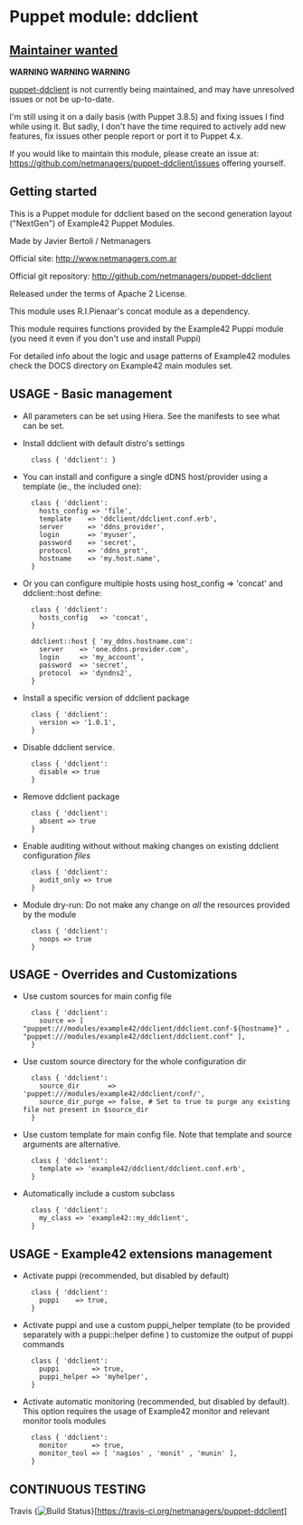 # Puppet module: ddclient

## [Maintainer wanted](https://github.com/netmanagers/puppet-ddclient/issues/new)

**WARNING WARNING WARNING**

[puppet-ddclient](https://github.com/netmanagers/puppet-ddclient) is not currently being maintained, 
and may have unresolved issues or not be up-to-date. 

I'm still using it on a daily basis (with Puppet 3.8.5) and fixing issues I find
while using it. But sadly, I don't have the time required to actively add new features,
fix issues other people report or port it to Puppet 4.x.

If you would like to maintain this module,
please create an issue at: https://github.com/netmanagers/puppet-ddclient/issues
offering yourself.

## Getting started

This is a Puppet module for ddclient based on the second generation layout ("NextGen") of Example42 Puppet Modules.

Made by Javier Bertoli / Netmanagers

Official site: http://www.netmanagers.com.ar

Official git repository: http://github.com/netmanagers/puppet-ddclient

Released under the terms of Apache 2 License.

This module uses R.I.Pienaar's concat module as a dependency.

This module requires functions provided by the Example42 Puppi module (you need it even if you don't use and install Puppi)

For detailed info about the logic and usage patterns of Example42 modules check the DOCS directory on Example42 main modules set.

## USAGE - Basic management

* All parameters can be set using Hiera. See the manifests to see what can be set.

* Install ddclient with default distro's settings

        class { 'ddclient': }

* You can install and configure a single dDNS host/provider using a template (ie., the included one):

        class { 'ddclient': 
          hosts_config => 'file',
          template    => 'ddclient/ddclient.conf.erb',
          server      => 'ddns_provider',
          login       => 'myuser',
          password    => 'secret',
          protocol    => 'ddns_prot',
          hostname    => 'my.host.name',
        }

* Or you can configure multiple hosts using host\_config => 'concat' and ddclient::host define:

        class { 'ddclient': 
          hosts_config   => 'concat',
        }

        ddclient::host { 'my_ddns.hostname.com':
          server    => 'one.ddns.provider.com',
          login     => 'my_account',
          password  => 'secret',
          protocol  => 'dyndns2',
        }

* Install a specific version of ddclient package

        class { 'ddclient':
          version => '1.0.1',
        }

* Disable ddclient service.

        class { 'ddclient':
          disable => true
        }

* Remove ddclient package

        class { 'ddclient':
          absent => true
        }

* Enable auditing without without making changes on existing ddclient configuration *files*

        class { 'ddclient':
          audit_only => true
        }

* Module dry-run: Do not make any change on *all* the resources provided by the module

        class { 'ddclient':
          noops => true
        }


## USAGE - Overrides and Customizations
* Use custom sources for main config file 

        class { 'ddclient':
          source => [ "puppet:///modules/example42/ddclient/ddclient.conf-${hostname}" , "puppet:///modules/example42/ddclient/ddclient.conf" ], 
        }


* Use custom source directory for the whole configuration dir

        class { 'ddclient':
          source_dir       => 'puppet:///modules/example42/ddclient/conf/',
          source_dir_purge => false, # Set to true to purge any existing file not present in $source_dir
        }

* Use custom template for main config file. Note that template and source arguments are alternative. 

        class { 'ddclient':
          template => 'example42/ddclient/ddclient.conf.erb',
        }

* Automatically include a custom subclass

        class { 'ddclient':
          my_class => 'example42::my_ddclient',
        }


## USAGE - Example42 extensions management 
* Activate puppi (recommended, but disabled by default)

        class { 'ddclient':
          puppi    => true,
        }

* Activate puppi and use a custom puppi_helper template (to be provided separately with a puppi::helper define ) to customize the output of puppi commands 

        class { 'ddclient':
          puppi        => true,
          puppi_helper => 'myhelper', 
        }

* Activate automatic monitoring (recommended, but disabled by default). This option requires the usage of Example42 monitor and relevant monitor tools modules

        class { 'ddclient':
          monitor      => true,
          monitor_tool => [ 'nagios' , 'monit' , 'munin' ],
        }

## CONTINUOUS TESTING

Travis {<img src="https://travis-ci.org/netmanagers/puppet-ddclient.png?branch=master" alt="Build Status" />}[https://travis-ci.org/netmanagers/puppet-ddclient]
